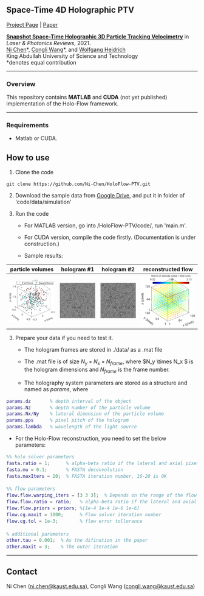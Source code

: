## Space-Time 4D Holographic PTV

[Project Page](https://ni-chen.github.io/HoloFlow-PTV/) | [Paper](https://onlinelibrary.wiley.com/journal/18638899)

[**Snapshot Space-Time Holographic 3D Particle Tracking Velocimetry**](https://ni-chen.github.io/HoloFlow-PTV/)  in _Laser & Photonics Reviews_, 2021. <br>
 [Ni Chen](https://ni-chen.github.io)\*,  [Congli Wang](https://congliwang.github.io)\*, and  [Wolfgang Heidrich](https://vccimaging.org/People/heidriw/) <br>
 King Abdullah University of Science and Technology <br>
 \*denotes equal contribution 


--------------------------------------------



### Overview

This repository contains **MATLAB** and **CUDA** (not yet published) implementation of the Holo-Flow framework.



----------------------------------

### Requirements

 - Matlab or CUDA.



## How to use

1. Clone the code 

```
git clone https://github.com/Ni-Chen/HoloFlow-PTV.git
```

2. Download the sample data from [Google Drive](https://drive.google.com/file/d/1_PLDmtNGrO_9n7o162oSxchj6my1HhLy/view?usp=sharing), and put it in folder of 'code/data/simulation'
   
3. Run the code

   - For MATLAB version, go into /HoloFlow-PTV/code/, run 'main.m'. 

   - For CUDA version, compile the code firstly. (Documentation is under construction.) 

   - Sample results:

     
|                       particle volumes                       |                  hologram #1                   |                  hologram #2                   |                     reconstructed flow                      |
| :----------------------------------------------------------: | :--------------------------------------------: | :--------------------------------------------: | :---------------------------------------------------------: |
| <img src="docs/img/particles-solid_rot-x_particle_gt.png" width=200 /> | ![](docs/img/particles-solid_rot-x_holo_1.png) | ![](docs/img/particles-solid_rot-x_holo_2.png) | <img src="docs/img/sim_x_holo_flow1_iter2.png" width=200 /> |



3. Prepare your data if you need to test it.
    - The hologram frames are stored in ./data/ as a  .mat file 

    - The .mat file is of size $N_y \times N_x \times N_{frame}$, where $N_y \times N_x $ is the hologram dimensions and $N_{frame}$ is the frame number.

    - The holography system parameters are stored as a structure and named as *params*, where

```matlab
params.dz       % depth interval of the object
params.Nz       % depth number of the particle volume
params.Nx/Ny    % lateral dimension of the particle volume
params.pps      % pixel pitch of the hologram
params.lambda   % wavelength of the light source
```



  - For the Holo-Flow reconstruction, you need to set the below parameters:

```matlab
%% holo solver parameters
fasta.ratio = 1;      % alpha-beta ratio if the lateral and axial pixel pitch are different in the particle volume
fasta.mu = 0.1;       % FASTA deconvolution
fasta.maxIters = 20;  % FASTA iteration number, 10-20 is OK

%% flow parameters
flow.flow.warping_iters = [3 3 3];  % Depends on the range of the flow
flow.flow.ratio = ratio;   % alpha-beta ratio if the lateral and axial pixel pitch are different in the particle volume
flow.flow.priors = priors; %[1e-4 1e-4 1e-6 1e-6]
flow.cg.maxit = 1000;      % Flow solver iteration number
flow.cg.tol = 1e-3;        % flow error tollorance

% additional parameters
other.tau = 0.001;  % As the difination in the paper
other.maxit = 3;    % The outer iteration
```




-------------------------------------

## Contact

Ni Chen (ni.chen@kaust.edu.sa), Congli Wang (congli.wang@kaust.edu.sa)
